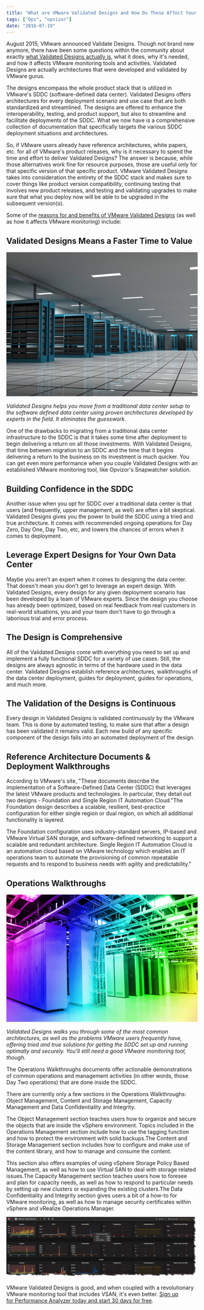 ```yaml
---
title: "What are VMware Validated Designs and How Do These Affect Your VMware Monitoring"
tags: ["Ops", "opvizor"]
date: "2016-07-19"
---
```


August 2015, VMware announced Validate Designs. Though not brand new anymore, there have been some questions within the community about exactly [what Validated Designs actually is](https://cto.vmware.com/introducing-vmware-validated-designs/), what it does, why it's needed, and how it affects VMware monitoring tools and activities. Validated Designs are actually architectures that were developed and validated by VMware gurus. 

The designs encompass the whole product stack that is utilized in VMware's SDDC (software-defined data center). Validated Designs offers architectures for every deployment scenario and use case that are both standardized and streamlined. The designs are offered to enhance the interoperability, testing, and product support, but also to streamline and facilitate deployments of the SDDC. What we now have is a comprehensive collection of documentation that specifically targets the various SDDC deployment situations and architectures. 

So, if VMware users already have reference architectures, white papers, etc. for all of VMware's product releases, why is it necessary to spend the time and effort to deliver Validated Designs? The answer is because, while those alternatives work fine for resource purposes, those are useful only for that specific version of that specific product. VMware Validated Designs takes into consideration the entirety of the SDDC stack and makes sure to cover things like product version compatibility, continuing testing that involves new product releases, and testing and validating upgrades to make sure that what you deploy now will be able to be upgraded in the subsequent version(s). 

Some of the [reasons for and benefits of VMware Validated Designs](https://www.vmware.com/software-defined-datacenter/validated-designs) (as well as how it affects VMware monitoring) include: 

## **Validated Designs Means a Faster Time to Value**

![VMware Validated Designs](/images/blog/bigstock-Servers-room-6295149_600x.jpg)

_Validated Designs helps you move from a traditional data center setup to the software defined data center using proven architectures developed by experts in the field. It eliminates the guesswork._ 

One of the drawbacks to migrating from a traditional data center infrastructure to the SDDC is that it takes some time after deployment to begin delivering a return on all those investments. With Validated Designs, that time between migration to an SDDC and the time that it begins delivering a return to the business on its investment is much quicker. You can get even more performance when you couple Validated Designs with an established VMware monitoring tool, like Opvizor's Snapwatcher solution. 

## **Building Confidence in the SDDC** 

Another issue when you opt for SDDC over a traditional data center is that users (and frequently, upper management, as well) are often a bit skeptical. Validated Designs gives you the power to build the SDDC using a tried and true architecture. It comes with recommended ongoing operations for Day Zero, Day One, Day Two, etc, and lowers the chances of errors when it comes to deployment. 

## **Leverage Expert Designs for Your Own Data Center** 

Maybe you aren't an expert when it comes to designing the data center. That doesn't mean you don't get to leverage an expert design. With Validated Designs, every design for any given deployment scenario has been developed by a team of VMware experts. Since the design you choose has already been optimized, based on real feedback from real customers in real-world situations, you and your team don't have to go through a laborious trial and error process. 

## **The Design is Comprehensive** 

All of the Validated Designs come with everything you need to set up and implement a fully functional SDDC for a variety of use cases. Still, the designs are always agnostic in terms of the hardware used in the data center. Validated Designs establish reference architectures, walkthroughs of the data center deployment, guides for deployment, guides for operations, and much more. 

## **The Validation of the Designs is Continuous** 

Every design in Validated Designs is validated continuously by the VMware team. This is done by automated testing, to make sure that after a design has been validated it remains valid. Each new build of any specific component of the design falls into an automated deployment of the design. 

## **Reference Architecture Documents & Deployment Walkthroughs** 

According to VMware's site, "These documents describe the implementation of a Software-Defined Data Center (SDDC) that leverages the latest VMware products and technologies. In particular, they detail out two designs - Foundation and Single Region IT Automation Cloud."The Foundation design describes a scalable, resilient, best-practice configuration for either single region or dual region, on which all additional functionality is layered. 

The Foundation configuration uses industry-standard servers, IP-based and VMware Virtual SAN storage, and software-defined networking to support a scalable and redundant architecture. Single Region IT Automation Cloud is an automation cloud based on VMware technology which enables an IT operations team to automate the provisioning of common repeatable requests and to respond to business needs with agility and predictability." 

## **Operations Walkthroughs**

![VMware Validated Designs](/images/blog/bigstock-shot-of-network-cables-and-ser-26789738_600x.jpg)

_Validated Designs walks you through some of the most common architectures, as well as the problems VMware users frequently have, offering tried and true solutions for getting the SDDC set up and running optimally and securely. You'll still need a good VMware monitoring tool, though._ 

The Operations Walkthroughs documents offer actionable demonstrations of common operations and management activities (in other words, those Day Two operations) that are done inside the SDDC. 

There are currently only a few sections in the Operations Walkthroughs: Object Management, Content and Storage Management, Capacity Management and Data Confidentiality and Integrity.

The Object Management section teaches users how to organize and secure the objects that are inside the vSphere environment. Topics included in the Operations Management section include how to use the tagging function and how to protect the environment with solid backups.The Content and Storage Management section includes how to configure and make use of the content library, and how to manage and consume the content. 

This section also offers examples of using vSphere Storage Policy Based Management, as well as how to use Virtual SAN to deal with storage related issues.The Capacity Management section teaches users how to foresee and plan for capacity needs, as well as how to respond to particular needs by setting up new clusters or expanding the existing clusters.The Data Confidentiality and Integrity section gives users a bit of a how-to for VMware monitoring, as well as how to manage security certificates within vSphere and vRealize Operations Manager.

[![VSAN Performance Monitoring](/images/blog/vsan.png)](http://try.opvizor.com/perfanalyzer/)

VMware Validated Designs is good, and when coupled with a revolutionary VMware monitoring tool that includes VSAN, it's even better. [](http://try.opvizor.com/perfanalyzer/)[Sign up for Performance Analyzer today and start 30 days for free](http://try.opvizor.com/perfanalyzer/).
